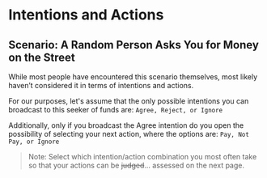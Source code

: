 # Intentions and Actions

## Scenario: A Random Person Asks You for Money on the Street

While most people have encountered this scenario themselves, most likely haven’t considered it in terms of intentions and actions.

For our purposes, let's assume that the only possible intentions you can broadcast to this seeker of funds are: `Agree, Reject, or Ignore`

Additionally, only if you broadcast the Agree intention do you open the possibility of selecting your next action, where the options are: `Pay, Not Pay, or Ignore`

> Note: Select which intention/action combination you most often take so that your actions can be ~~judged~~... assessed on the next page. 
